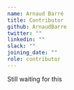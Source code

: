 ```yaml
---
name: Arnaud Barré
title: Contributor
github: ArnaudBarre
twitter: ""
linkedin: ""
slack: ""
joining_date: ""
role: contributor
---
```


Still waiting for this
